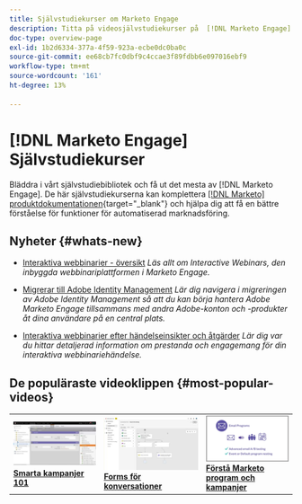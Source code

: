 ```yaml
---
title: Självstudiekurser om Marketo Engage
description: Titta på videosjälvstudiekurser på  [!DNL Marketo Engage]. Förbättra din förståelse för hur du använder funktioner för automatiserad marknadsföring med mera.
doc-type: overview-page
exl-id: 1b2d6334-377a-4f59-923a-ecbe0dc0ba0c
source-git-commit: ee68cb7fc0dbf9c4ccae3f89fdbb6e097016ebf9
workflow-type: tm+mt
source-wordcount: '161'
ht-degree: 13%

---
```


# [!DNL Marketo Engage] Självstudiekurser

Bläddra i vårt självstudiebibliotek och få ut det mesta av [!DNL Marketo Engage]. De här självstudiekurserna kan komplettera [[!DNL Marketo] produktdokumentationen](https://experienceleague.adobe.com/docs/marketo/using/home.html){target="_blank"} och hjälpa dig att få en bättre förståelse för funktioner för automatiserad marknadsföring.

<!-- <div id="recs-overview-body-1"></div>
<div id="recs-overview-body-2"></div>
<div id="recs-overview-body-3"></div>
<div id="recs-overview-body-4"></div>
<div id="recs-overview-body-5"></div>
<div id="recs-overview-body-6"></div> -->

## Nyheter {#whats-new}

* [Interaktiva webbinarier - översikt](https://experienceleague.adobe.com/en/docs/marketo-learn/tutorials/events/interactive-webinars-overview)
  _Läs allt om Interactive Webinars, den inbyggda webbinariplattformen i Marketo Engage._

* [Migrerar till Adobe Identity Management](https://experienceleague.adobe.com/en/docs/marketo-learn/tutorials/fundamentals/migrating-to-adobe-identity-management)
  _Lär dig navigera i migreringen av Adobe Identity Management så att du kan börja hantera Adobe Marketo Engage tillsammans med andra Adobe-konton och -produkter åt dina användare på en central plats._

* [Interaktiva webbinarier efter händelseinsikter och åtgärder](https://experienceleague.adobe.com/en/docs/marketo-learn/tutorials/events/interactive-webinars-post-event-insights-and-actions)
  _Lär dig var du hittar detaljerad information om prestanda och engagemang för din interaktiva webbinariehändelse._

## De populäraste videoklippen {#most-popular-videos}

<table>
<tr>
<td>
<a href="https://experienceleague.adobe.com/sv/docs/marketo-learn/tutorials/programs-and-campaigns/smart-campaigns-101"><img alt="miniatyrbild för smarta kampanjer 101" src="assets/tutorials-homepage-1.png"></a>
<div><a href="https://experienceleague.adobe.com/sv/docs/marketo-learn/tutorials/programs-and-campaigns/smart-campaigns-101"><strong>Smarta kampanjer 101</strong></a></div>
</td>
<td>
<a href="https://experienceleague.adobe.com/en/docs/marketo-learn/tutorials/dynamic-chat/conversational-forms"><img alt="miniatyrbild för Conversational Forms" src="assets/tutorials-homepage-2.png"></a>
<div><a href="https://experienceleague.adobe.com/en/docs/marketo-learn/tutorials/dynamic-chat/conversational-forms"><strong>Forms för konversationer</strong></a></div>
</td>
<td>
<a href="https://experienceleague.adobe.com/sv/docs/marketo-learn/tutorials/fundamentals/programs-and-campaigns"><img alt="Förstå Marketo program och kampanjer" src="assets/tutorials-homepage-3.png" /></a>
<div><a href="https://experienceleague.adobe.com/sv/docs/marketo-learn/tutorials/fundamentals/programs-and-campaigns"><strong>Förstå Marketo program och kampanjer</strong></a></div>
</td>
</tr>
</table>
